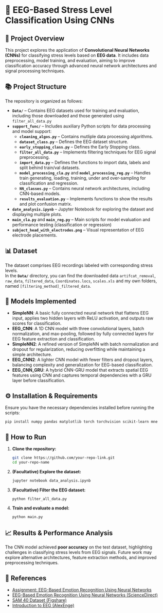 # 🧠 EEG-Based Stress Level Classification Using CNNs  

## 📌 Project Overview  
This project explores the application of **Convolutional Neural Networks (CNNs)** for classifying stress levels based on **EEG data**. It includes data preprocessing, model training, and evaluation, aiming to improve classification accuracy through advanced neural network architectures and signal processing techniques.  

## 📚 Project Structure  
The repository is organized as follows:  

- **`Data/`** – Contains EEG datasets used for training and evaluation, including those downloaded and those generated using `filter_all_data.py` 
- **`support_func/`** – Includes auxiliary Python scripts for data processing and model support:
   - **`cleaning_algos.py`** – Contains mutliple data processing algorithms.
   - **`dataset_class.py`** – Defines the EEG dataset structure.
   - **`early_stopping_class.py`** – Defines the Early Stopping class.
   - **`filter_all_data.py`** – Implements filtering techniques for EEG signal preprocessing.  
   - **`import_data.py`** – Defines the functions to import data, labels and split behind train/val datasets.  
   - **`model_processing_cla.py`** and **`model_processing_reg.py`** – Handles train generating, loading, training, under and over-sampling for classification and regression.
   - **`NN_classes.py`** – Contains neural network architectures, including CNN-based models.
   - **`results_evaluation.py`** – Implements functions to show the results and plot confusion matrix.  
- **`date_analysis.ipynb`** – Jupyter Notebook for exploring the dataset and displaying multiple plots.
- **`main_cla.py`** and **`main_reg.py`** – Main scripts for model evaluation and performance testing (classification or regression)  
- **`subject_head_with_electrodes.png`** – Visual representation of EEG electrode placements.  

## 📊 Dataset  
The dataset comprises EEG recordings labeled with corresponding stress levels.  
In the **`Data/`** directory, you can find the downloaded data `artifcat_removal`, `raw_data`, `filtered_data`, `Coordinates.locs`, `scales.xls` and my own folders, named `[filtering_method]_filtered_data`.

## 🔬 Models Implemented 
- **SimpleNN**: A basic fully connected neural network that flattens EEG input, applies two hidden layers with ReLU activation, and outputs raw scores for classification.  
- **EEG_CNN**: A 1D CNN model with three convolutional layers, batch normalization, and max-pooling, followed by fully connected layers for EEG feature extraction and classification.  
- **SimpleNN2**: A refined version of SimpleNN with batch normalization and dropout for regularization, reducing overfitting while maintaining a simple architecture.  
- **EEG_CNN2**: A lighter CNN model with fewer filters and dropout layers, balancing complexity and generalization for EEG-based classification.  
- **EEG_CNN_GRU**: A hybrid CNN-GRU model that extracts spatial EEG features using CNN and captures temporal dependencies with a GRU layer before classification.  

## ⚙️ Installation & Requirements  
Ensure you have the necessary dependencies installed before running the scripts:  

```bash
pip install numpy pandas matplotlib torch torchvision scikit-learn mne scipy seaborn
```

## 🚀 How to Run  

1. **Clone the repository:**  
   ```bash
   git clone https://github.com/your-repo-link.git
   cd your-repo-name
   ```
2. **(Facultative) Explore the dataset:**  
   ```bash
   jupyter notebook data_analysis.ipynb
   ```

3. **(Facultative) Filter the EEG dataset:**  
   ```bash
   python filter_all_data.py
   ```
4. **Train and evaluate a model:**  
   ```bash
   python main.py
   ```


## 📈 Results & Performance Analysis  
The CNN model achieved **poor accuracy** on the test dataset, highlighting challenges in classifying stress levels from EEG signals. Future work may explore alternative architectures, feature extraction methods, and improved preprocessing techniques.  

## 🐝 References  
- [Assignment: EEG-Based Emotion Recognition Using Neural Networks](Assignment_%20EEG-Based%20Emotion%20Recognition%20Using%20Neural%20Networks.pdf)  
- [EEG-Based Emotion Recognition Using Neural Networks (ScienceDirect)](https://www.sciencedirect.com/science/article/pii/S2352340921010465)  
- [SAM 40 Dataset (Figshare)](https://figshare.com/articles/dataset/SAM_40_Dataset_of_40_Subject_EEG_Recordings_to_Monitor_the_Induced-Stress_while_performing_Stroop_Color-Word_Test_Arithmetic_Task_and_Mirror_Image_Recognition_Task/14562090/1)
- [Introduction to EEG (AlexEnge)](https://alexenge.github.io/intro-to-eeg/misc/index.html)
